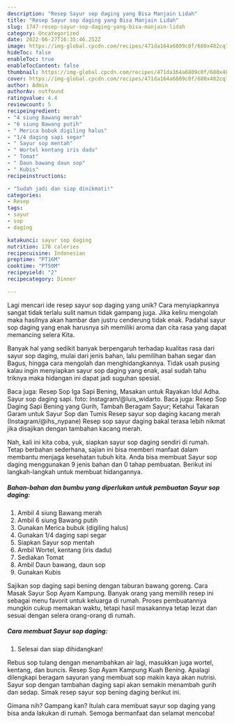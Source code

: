 ```yaml
---
description: "Resep Sayur sop daging yang Bisa Manjain Lidah"
title: "Resep Sayur sop daging yang Bisa Manjain Lidah"
slug: 1747-resep-sayur-sop-daging-yang-bisa-manjain-lidah
category: Uncategorized
date: 2022-06-27T16:35:46.252Z
image: https://img-global.cpcdn.com/recipes/471da164a6809c0f/680x482cq70/sayur-sop-daging-foto-resep-utama.jpg
hideToc: false
enableToc: true
enableTocContent: false
thumbnail: https://img-global.cpcdn.com/recipes/471da164a6809c0f/680x482cq70/sayur-sop-daging-foto-resep-utama.jpg
cover: https://img-global.cpcdn.com/recipes/471da164a6809c0f/680x482cq70/sayur-sop-daging-foto-resep-utama.jpg
author: Admin
authorAv: notfound
ratingvalue: 4.4
reviewcount: 5
recipeingredient:
- "4 siung Bawang merah"
- "6 siung Bawang putih"
- " Merica bubuk digiling halus"
- "1/4 daging sapi segar"
- " Sayur sop mentah"
- " Wortel kentang iris dadu"
- " Tomat"
- " Daun bawang daun sop"
- " Kubis"
recipeinstructions:

- "Sudah jadi dan siap dinikmati!"
categories:
- Resep
tags:
- sayur
- sop
- daging

katakunci: sayur sop daging 
nutrition: 178 calories
recipecuisine: Indonesian
preptime: "PT16M"
cooktime: "PT50M"
recipeyield: "2"
recipecategory: Dinner

---
```





Lagi mencari ide resep sayur sop daging yang unik? Cara menyiapkannya sangat tidak terlalu sulit namun tidak gampang juga. Jika keliru mengolah maka hasilnya akan hambar dan justru cenderung tidak enak. Padahal sayur sop daging yang enak harusnya sih memiliki aroma dan cita rasa yang dapat memancing selera Kita.





Banyak hal yang sedikit banyak berpengaruh terhadap kualitas rasa dari sayur sop daging, mulai dari jenis bahan, lalu pemilihan bahan segar dan Bagus, hingga cara mengolah dan menghidangkannya. Tidak usah pusing kalau ingin menyiapkan sayur sop daging yang enak,      asal sudah tahu triknya maka hidangan ini dapat jadi suguhan spesial.














Baca juga: Resep Sop Iga Sapi Bening, Masakan untuk Rayakan Idul Adha. Sayur sop daging sapi. foto: Instagram/@luis_widarto. Baca juga: Resep Sop Daging Sapi Bening yang Gurih, Tambah Beragam Sayur; Ketahui Takaran Garam untuk Sayur Sop dan Tumis Resep sayur sop daging kacang merah (Instagram/@ihs_nypane) Resep sop sayur daging bakal terasa lebih nikmat jika disajikan dengan tambahan kacang merah.






Nah, kali ini kita coba, yuk, siapkan sayur sop daging sendiri di rumah. Tetap berbahan sederhana, sajian ini bisa memberi manfaat dalam membantu menjaga kesehatan tubuh kita. Anda bisa membuat Sayur sop daging menggunakan 9 jenis bahan dan 0 tahap pembuatan. Berikut ini langkah-langkah untuk membuat hidangannya.

<!--inarticleads1-->

##### Bahan-bahan dan bumbu yang diperlukan untuk pembuatan Sayur sop daging:

1. Ambil 4 siung Bawang merah
1. Ambil 6 siung Bawang putih
1. Gunakan  Merica bubuk (digiling halus)
1. Gunakan 1/4 daging sapi segar
1. Siapkan  Sayur sop mentah
1. Ambil  Wortel, kentang (iris dadu)
1. Sediakan  Tomat
1. Ambil  Daun bawang, daun sop
1. Gunakan  Kubis


Sajikan sop daging sapi bening dengan taburan bawang goreng. Cara Masak Sayur Sop Ayam Kampung. Banyak orang yang memilih resep ini sebagai menu favorit untuk keluarga di rumah. Proses pembuatannya mungkin cukup memakan waktu, tetapi hasil masakannya tetap lezat dan sesuai dengan selera orang-orang di rumah. 

<!--inarticleads2-->

##### Cara membuat Sayur sop daging:


1. Selesai dan siap dihidangkan!

Rebus sop tulang dengan menambahkan air lagi, masukkan juga wortel, kentang, dan buncis. Resep Sop Ayam Kampung Kuah Bening. Apalagi dilengkapi beragam sayuran yang membuat sop makin kaya akan nutrisi. Sayur sop dengan tambahan daging sapi akan semakin menambah gurih dan sedap. Simak resep sayur sop bening daging berikut ini. 

Gimana nih? Gampang kan? Itulah cara membuat sayur sop daging yang bisa anda lakukan di rumah. Semoga bermanfaat dan selamat mencoba!
